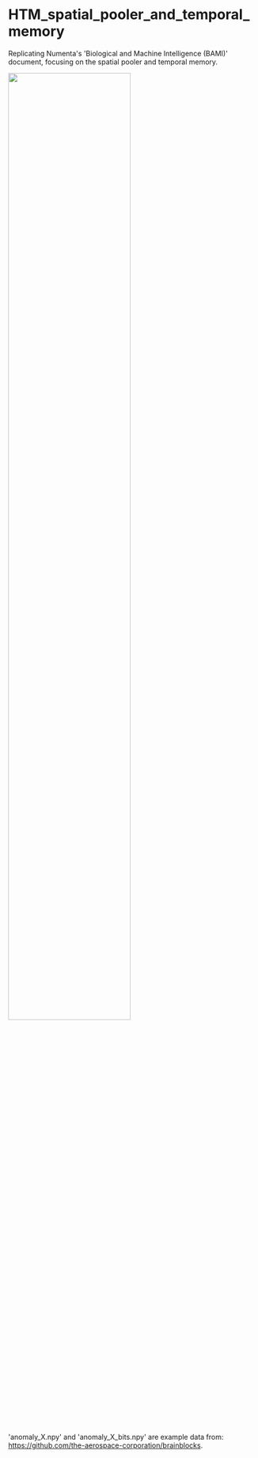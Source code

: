 # HTM_spatial_pooler_and_temporal_memory

Replicating Numenta's 'Biological and Machine Intelligence (BAMI)' document, focusing on the spatial pooler and temporal memory. 

<img src="https://github.com/seantanabe/HTM_spatial_pooler_and_temporal_memory/assets/170565753/c1422faf-cc23-4f56-9541-52bca3396537" width="70%" height="70%">

'anomaly_X.npy' and 'anomaly_X_bits.npy' are example data from: https://github.com/the-aerospace-corporation/brainblocks.

